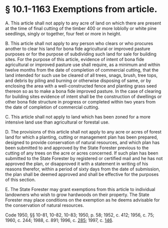 # § 10.1-1163 Exemptions from article.

<p>A. This article shall not apply to any acre of land on which there are present at the time of final cutting of the timber 400 or more loblolly or white pine seedlings, singly or together, four feet or more in height.</p><p>B. This article shall not apply to any person who clears or who procures another to clear his land for bona fide agricultural or improved pasture purposes or for the purpose of subdividing such land for sale for building sites. For the purpose of this article, evidence of intent of bona fide agricultural or improved pasture use shall require, as a minimum and within twelve months from the date of completion of commercial cutting, that the land intended for such use be cleared of all trees, snags, brush, tree tops, and debris by piling and burning or otherwise disposing of same, or by enclosing the area with a well-constructed fence and planting grass seed thereon so as to make a bona fide improved pasture. In the case of clearing for building sites evidence of intent shall be the construction of dwellings or other bona fide structure in progress or completed within two years from the date of completion of commercial cutting.</p><p>C. This article shall not apply to land which has been zoned for a more intensive land use than agricultural or forestal use.</p><p>D. The provisions of this article shall not apply to any acre or acres of forest land for which a planting, cutting or management plan has been prepared, designed to provide conservation of natural resources, and which plan has been submitted to and approved by the State Forester previous to the cutting of any trees on the acre or acres concerned. If such plan has been submitted to the State Forester by registered or certified mail and he has not approved the plan, or disapproved it with a statement in writing of his reasons therefor, within a period of sixty days from the date of submission, the plan shall be deemed approved and shall be effective for the purposes of this section.</p><p>E. The State Forester may grant exemptions from this article to individual landowners who wish to grow hardwoods on their property. The State Forester may place conditions on the exemption as he deems advisable for the conservation of natural resources.</p><p>Code 1950, §§ 10-81, 10-82, 10-83; 1950, p. 58; 1952, c. 412; 1956, c. 75; 1960, c. 244; 1988, c. 891; 1996, c. <a href='http://lis.virginia.gov/cgi-bin/legp604.exe?961+ful+CHAP0285'>285</a>; 1997, c. <a href='http://lis.virginia.gov/cgi-bin/legp604.exe?971+ful+CHAP0146'>146</a>.</p>